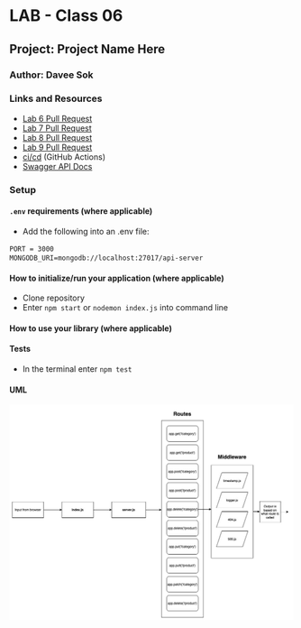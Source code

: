 # LAB - Class 06

## Project: Project Name Here

### Author: Davee Sok

### Links and Resources

- [Lab 6 Pull Request](https://github.com/davee-401-advanced-javascript/api-server/pull/1)
- [Lab 7 Pull Request](https://github.com/davee-401-advanced-javascript/api-server/pull/2)
- [Lab 8 Pull Request](https://github.com/davee-401-advanced-javascript/api-server/pull/3)
- [Lab 9 Pull Request](https://github.com/davee-401-advanced-javascript/api-server/pull/4)
- [ci/cd](https://github.com/davee-401-advanced-javascript/api-server/actions) (GitHub Actions)
- [Swagger API Docs](https://app.swaggerhub.com/apis/daveeS987/serverAPI-Practice/0.1#/info)
<!-- - [back-end server url](http://xyz.com) (when applicable)
- [front-end application](http://xyz.com) (when applicable) -->

### Setup

#### `.env` requirements (where applicable)

<!-- - `MONGODB_URI` - URL to the running mongo instance/db -->

- Add the following into an .env file:

```
PORT = 3000
MONGODB_URI=mongodb://localhost:27017/api-server
```

#### How to initialize/run your application (where applicable)

<!-- - e.g. `npm start` -->

- Clone repository
- Enter `npm start` or `nodemon index.js` into command line

#### How to use your library (where applicable)

#### Tests

<!-- - How do you run tests?
- Any tests of note?
- Describe any tests that you did not complete, skipped, etc -->

- In the terminal enter `npm test`

#### UML

![UML](images/API-Server-UML.jpg)
